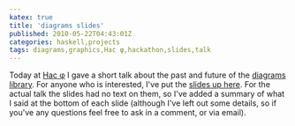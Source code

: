 ```yaml
---
katex: true
title: 'diagrams slides'
published: 2010-05-22T04:43:01Z
categories: haskell,projects
tags: diagrams,graphics,Hac φ,hackathon,slides,talk
---
```


Today at <a href="http://haskell.org/haskellwiki/Hac_φ">Hac φ</a> I gave a short talk about the past and future of the <a href="http://code.haskell.org/diagrams/">diagrams library</a>.  For anyone who is interested, I've put the <a href="http://ozark.hendrix.edu/~yorgey/pub/diagrams-hacphi-20100522.pdf">slides up here</a>.  For the actual talk the slides had no text on them, so I've added a summary of what I said at the bottom of each slide (although I've left out some details, so if you've any questions feel free to ask in a comment, or via email).

